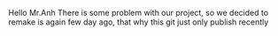 Hello Mr.Anh
There is some problem with our project, so we decided to remake is again few day ago, that why this git just only publish recently 
